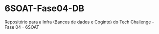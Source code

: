 # 6SOAT-Fase04-DB
Repositório para a Infra (Bancos de dados e Coginto) do Tech Challenge - Fase 04 - 6SOAT

